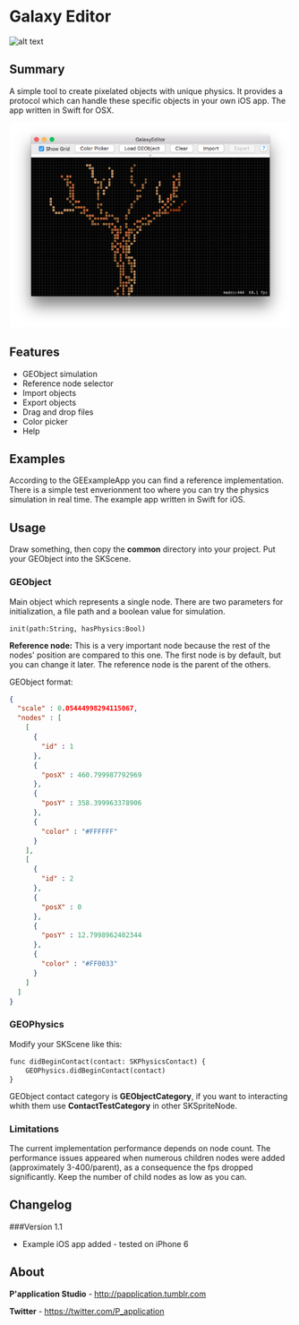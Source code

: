 # Galaxy Editor
![alt text](https://raw.githubusercontent.com/papplication/galaxy-editor/master/assets/example.gif "GE iOS simulation")

## Summary

A simple tool to create pixelated objects with unique physics. It provides a protocol which can handle these specific objects in your own iOS app. The app written in Swift for OSX.

![alt text](https://raw.githubusercontent.com/papplication/galaxy-editor/master/assets/GEimage.png "GE app image")
## Features

* GEObject simulation
* Reference node selector
* Import objects
* Export objects
* Drag and drop files
* Color picker
* Help

## Examples
According to the GEExampleApp you can find a reference implementation. There is a simple test enverionment too where you can try the physics simulation in real time. The example app written in Swift for iOS.

## Usage
Draw something, then copy the **common** directory into your project. Put your GEObject into the SKScene.

### GEObject
Main object which represents a single node. There are two parameters for initialization, a file path and a boolean value for simulation.
	
```
init(path:String, hasPhysics:Bool)
```

**Reference node:** This is a very important node because the rest of the nodes' position are compared to this one. The first node is by default, but you can change it later. The reference node is the parent of the others.

GEObject format:
```json
{
  "scale" : 0.05444998294115067,
  "nodes" : [
    [
      {
        "id" : 1
      },
      {
        "posX" : 460.799987792969
      },
      {
        "posY" : 358.399963378906
      },
      {
        "color" : "#FFFFFF"
      }
    ],
    [
      {
        "id" : 2
      },
      {
        "posX" : 0
      },
      {
        "posY" : 12.7998962402344
      },
      {
        "color" : "#FF0033"
      }
    ]
  ]
}
```

### GEOPhysics
Modify your SKScene like this:
	
```
func didBeginContact(contact: SKPhysicsContact) {
    GEOPhysics.didBeginContact(contact)
}
```
GEObject contact category is **GEObjectCategory**, if you want to interacting whith them use **ContactTestCategory** in other SKSpriteNode.

### Limitations
The current implementation performance depends on node count. The performance issues appeared when numerous children nodes were added (approximately 3-400/parent), as a consequence the fps dropped significantly. Keep the number of child nodes as low as you can.

## Changelog
###Version 1.1
* Example iOS app added - tested on iPhone 6

## About
**P'application Studio** 	- http://papplication.tumblr.com

**Twitter**					- https://twitter.com/P_application